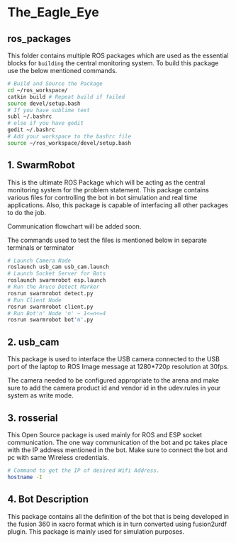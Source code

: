 # The_Eagle_Eye
## ros_packages

This folder contains multiple ROS packages which are used as the essential blocks for `building` the central monitoring system. To build this package use the below mentioned commands.

```bash
# Build and Source the Package
cd ~/ros_workspace/
catkin build # Repeat build if failed
source devel/setup.bash
# If you have sublime text
subl ~/.bashrc
# else if you have gedit
gedit ~/.bashrc
# Add your workspace to the bashrc file
source ~/ros_workspace/devel/setup.bash
```

## 1. SwarmRobot

This is the ultimate ROS Package which will be acting as the central monitoring system for the problem statement. This package contains various files for controlling the bot in bot simulation and real time applications. Also, this package is capable of interfacing all other packages to do the job.

Communication flowchart will be added soon.

The commands used to test the files is mentioned below in separate terminals or terminator

```bash
# Launch Camera Node
roslaunch usb_cam usb_cam.launch
# Launch Socket Server for Bots
roslaunch swarmrobot esp.launch
# Run the Aruco Detect Marker
rosrun swarmrobot detect.py
# Run Client Node
rosrun swarmrobot client.py
# Run Bot'n' Node 'n' ~ 1<=n<=4
rosrun swarmrobot bot'n'.py
```

## 2. usb_cam

This package is used to interface the USB camera connected to the USB port of the laptop to ROS Image message at 1280*720p resolution at 30fps.

The camera needed to be configured appropriate to the arena and make sure to add the camera product id and vendor id in the udev.rules in your system as write mode.

## 3.  rosserial

This Open Source package is used mainly for ROS and ESP socket communication. The one way communication of the bot and pc takes place with the IP address mentioned in the bot. Make sure to connect the bot and pc with same Wireless credentials.

```bash
# Command to get the IP of desired Wifi Address.
hostname -I
```

## 4. Bot Description

This package contains all the definition of the bot that is being developed in the fusion 360 in xacro format which is in turn converted using fusion2urdf plugin. This package is mainly used for simulation purposes.